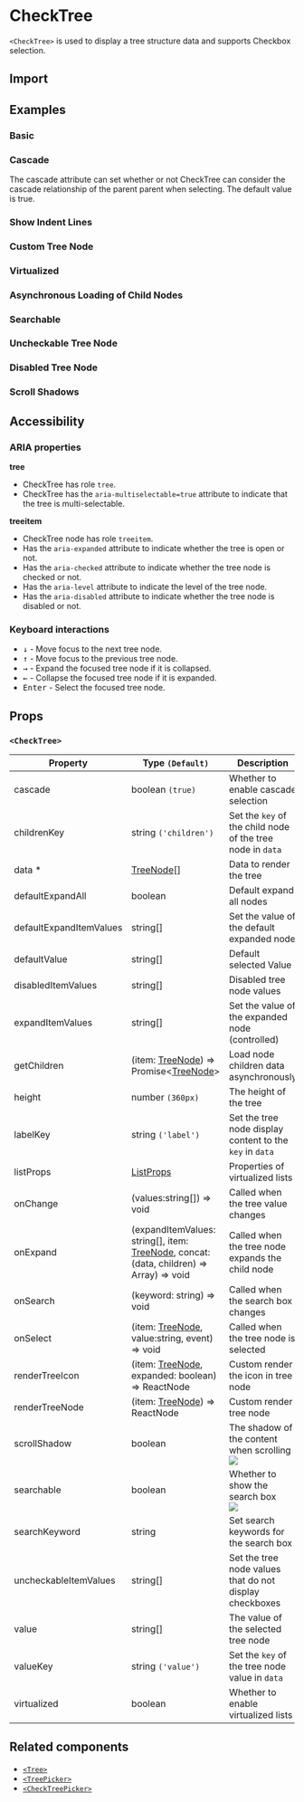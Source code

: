 # CheckTree

`<CheckTree>` is used to display a tree structure data and supports Checkbox selection.

## Import

<!--{include:<import-guide>}-->

## Examples

### Basic

<!--{include:`basic.md`}-->

### Cascade

The cascade attribute can set whether or not CheckTree can consider the cascade relationship of the parent parent when selecting. The default value is true.

<!--{include:`cascade.md`}-->

### Show Indent Lines

<!--{include:`show-indent-line.md`}-->

### Custom Tree Node

<!--{include:`custom.md`}-->

### Virtualized

<!--{include:`virtualized.md`}-->

### Asynchronous Loading of Child Nodes

<!--{include:`async.md`}-->

### Searchable

<!--{include:`searchable.md`}-->

### Uncheckable Tree Node

<!--{include:`uncheckable.md`}-->

### Disabled Tree Node

<!--{include:`disabled.md`}-->

### Scroll Shadows

<!--{include:`scroll-shadow.md`}-->

## Accessibility

### ARIA properties

**tree**

- CheckTree has role `tree`.
- CheckTree has the `aria-multiselectable=true` attribute to indicate that the tree is multi-selectable.

**treeitem**

- CheckTree node has role `treeitem`.
- Has the `aria-expanded` attribute to indicate whether the tree is open or not.
- Has the `aria-checked` attribute to indicate whether the tree node is checked or not.
- Has the `aria-level` attribute to indicate the level of the tree node.
- Has the `aria-disabled` attribute to indicate whether the tree node is disabled or not.

### Keyboard interactions

- <kbd>↓</kbd> - Move focus to the next tree node.
- <kbd>↑</kbd> - Move focus to the previous tree node.
- <kbd>→</kbd> - Expand the focused tree node if it is collapsed.
- <kbd>←</kbd> - Collapse the focused tree node if it is expanded.
- <kbd>Enter</kbd> - Select the focused tree node.

## Props

### `<CheckTree>`

| Property                | Type `(Default)`                                                                               | Description                                                |
| ----------------------- | ---------------------------------------------------------------------------------------------- | ---------------------------------------------------------- |
| cascade                 | boolean `(true)`                                                                               | Whether to enable cascade selection                        |
| childrenKey             | string `('children')`                                                                          | Set the `key` of the child node of the tree node in `data` |
| data \*                 | [TreeNode][node][]                                                                             | Data to render the tree                                    |
| defaultExpandAll        | boolean                                                                                        | Default expand all nodes                                   |
| defaultExpandItemValues | string[]                                                                                       | Set the value of the default expanded node                 |
| defaultValue            | string[]                                                                                       | Default selected Value                                     |
| disabledItemValues      | string[]                                                                                       | Disabled tree node values                                  |
| expandItemValues        | string[]                                                                                       | Set the value of the expanded node (controlled)            |
| getChildren             | (item: [TreeNode][node]) => Promise&lt;[TreeNode][node]&gt;                                    | Load node children data asynchronously                     |
| height                  | number `(360px)`                                                                               | The height of the tree                                     |
| labelKey                | string `('label')`                                                                             | Set the tree node display content to the `key` in `data`   |
| listProps               | [ListProps][listprops]                                                                         | Properties of virtualized lists                            |
| onChange                | (values:string[]) => void                                                                      | Called when the tree value changes                         |
| onExpand                | (expandItemValues: string[], item: [TreeNode][node], concat:(data, children) => Array) => void | Called when the tree node expands the child node           |
| onSearch                | (keyword: string) => void                                                                      | Called when the search box changes                         |
| onSelect                | (item: [TreeNode][node], value:string, event) => void                                          | Called when the tree node is selected                      |
| renderTreeIcon          | (item: [TreeNode][node], expanded: boolean) => ReactNode                                       | Custom render the icon in tree node                        |
| renderTreeNode          | (item: [TreeNode][node]) => ReactNode                                                          | Custom render tree node                                    |
| scrollShadow            | boolean                                                                                        | The shadow of the content when scrolling<br/>![][5.62.0]   |
| searchable              | boolean                                                                                        | Whether to show the search box <br/>![][5.61.0]            |
| searchKeyword           | string                                                                                         | Set search keywords for the search box                     |
| uncheckableItemValues   | string[]                                                                                       | Set the tree node values that do not display checkboxes    |
| value                   | string[]                                                                                       | The value of the selected tree node                        |
| valueKey                | string `('value')`                                                                             | Set the `key` of the tree node value in `data`             |
| virtualized             | boolean                                                                                        | Whether to enable virtualized lists                        |

<!--{include:(_common/types/tree-node.md)}-->
<!--{include:(_common/types/list-props.md)}-->

## Related components

- [`<Tree>`](/components/tree)
- [`<TreePicker>`](/components/tree-picker)
- [`<CheckTreePicker>`](/components/check-tree-picker)

[listprops]: #code-ts-list-props-code
[node]: #code-ts-tree-node-code
[5.61.0]: https://img.shields.io/badge/>=-v5.61.0-blue
[5.62.0]: https://img.shields.io/badge/>=-v5.62.0-blue
